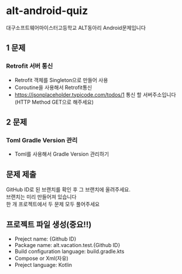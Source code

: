 # alt-android-quiz
대구소프트웨어마이스터고등학교 ALT동아리 Android문제입니다

## 1 문제
### Retrofit 서버 통신
- Retrofit 객체를 Singleton으로 만들어 사용
- Coroutine을 사용해서 Retrofit통신
- https://jsonplaceholder.typicode.com/todos/1 통신 할 서버주소입니다(HTTP Method GET으로 해주세요)


## 2 문제
### Toml Gradle Version 관리
- Toml를 사용해서 Gradle Version 관리하기

## 문제 제출

GitHub ID로 된 브랜치를 확인 후 그 브랜치에 올려주세요.  
브랜치는 미리 만들어져 있습니다  
한 개 프로젝트에서 두 문제 모두 풀어주세요  

## 프로젝트 파일 생성(중요!!)  

- Preject name: {Github ID}
- Package name: alt.vacation.test.{Github ID}
- Build configuration language: build.gradle.kts
- Compose or Xml(자유)
- Preject language: Kotlin

